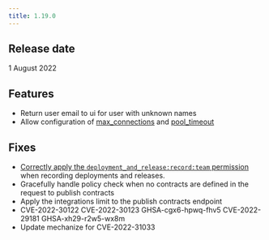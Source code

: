 ```yaml
---
title: 1.19.0
---
```


## Release date

1 August 2022

## Features

* Return user email to ui for user with unknown names
* Allow configuration of [max_connections](https://docs.pactflow.io/docs/on-premises-2x/environment-variables/#pactflow_database_max_connections) and [pool_timeout](https://docs.pactflow.io/docs/on-premises-2x/environment-variables/#pactflow_database_pool_timeout)

## Fixes

* [Correctly apply the `deployment_and_release:record:team` permission](https://github.com/pactflow/roadmap/issues/71) when recording deployments and releases.
* Gracefully handle policy check when no contracts are defined in the request to publish contracts
* Apply the integrations limit to the publish contracts endpoint
* CVE-2022-30122 CVE-2022-30123 GHSA-cgx6-hpwq-fhv5 CVE-2022-29181 GHSA-xh29-r2w5-wx8m
* Update mechanize for CVE-2022-31033
